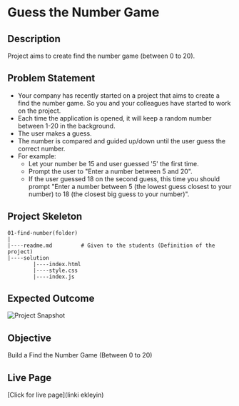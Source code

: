 # Guess the Number Game 

## Description
Project aims to create find the number game (between 0 to 20).

## Problem Statement

- Your company has recently started on a project that aims to create a find the number game. So you and your colleagues have started to work on the project.
- Each time the application is opened, it will keep a random number between 1-20 in the background.
- The user makes a guess.
- The number is compared and guided up/down until the user guess the correct number.
- For example:
    - Let your number be 15 and user guessed '5' the first time.
    - Prompt the user to "Enter a number between 5 and 20".
    - If the user guessed 18 on the second guess, this time you should prompt "Enter a number between 5 (the lowest guess closest to your number) to 18 (the closest big guess to your number)".


## Project Skeleton 

```
01-find-number(folder)
|
|----readme.md         # Given to the students (Definition of the project)          
|----solution
        |----index.html  
        |----style.css   
        |----index.js
```

## Expected Outcome

![Project Snapshot]()

## Objective

Build a Find the Number Game (Between 0 to 20)

## Live Page

[Click for live page](linki ekleyin)